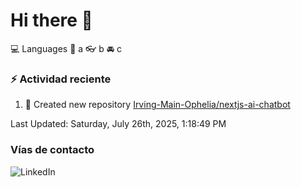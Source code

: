 # Hi there 👋

:computer: Languages
:pencil: a
:eyeglasses: b
:oncoming_automobile: c

### :zap: Actividad reciente
<!--RECENT_ACTIVITY:start-->
1. 📔 Created new repository [Irving-Main-Ophelia/nextjs-ai-chatbot](https://github.com/Irving-Main-Ophelia/nextjs-ai-chatbot)<br>
<!--RECENT_ACTIVITY:end-->
<!--RECENT_ACTIVITY:last_update-->
Last Updated: Saturday, July 26th, 2025, 1:18:49 PM
<!--RECENT_ACTIVITY:last_update_end-->

### Vías de contacto

![LinkedIn](https://www.linkedin.com/in/irving-hernández-226846205/)
